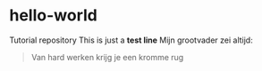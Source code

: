 # hello-world
Tutorial repository
This is just a **test line**
Mijn grootvader zei altijd:
> Van hard werken krijg je een kromme rug

